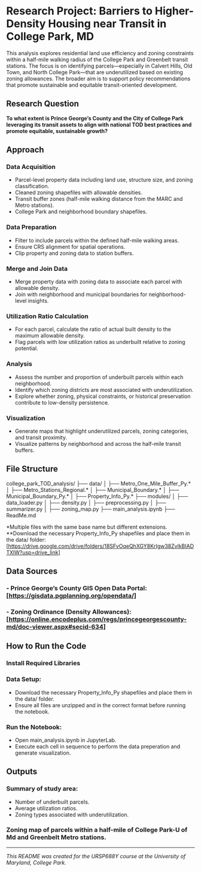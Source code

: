 # Research Project: Barriers to Higher-Density Housing near Transit in College Park, MD

This analysis explores residential land use efficiency and zoning constraints within a half-mile walking radius of the College Park and Greenbelt transit stations. The focus is on identifying parcels—especially in Calvert Hills, Old Town, and North College Park—that are underutilized based on existing zoning allowances. The broader aim is to support policy recommendations that promote sustainable and equitable transit-oriented development.

## Research Question

**To what extent is Prince George’s County and the City of College Park leveraging its transit assets to align with national TOD best practices and promote equitable, sustainable growth?**

## Approach

### Data Acquisition

- Parcel-level property data including land use, structure size, and zoning classification.
- Cleaned zoning shapefiles with allowable densities.
- Transit buffer zones (half-mile walking distance from the MARC and Metro stations).
- College Park and neighborhood boundary shapefiles.

### Data Preparation

- Filter to include parcels within the defined half-mile walking areas.
- Ensure CRS alignment for spatial operations.
- Clip property and zoning data to station buffers.

### Merge and Join Data

- Merge property data with zoning data to associate each parcel with allowable density.
- Join with neighborhood and municipal boundaries for neighborhood-level insights.

### Utilization Ratio Calculation

- For each parcel, calculate the ratio of actual built density to the maximum allowable density.
- Flag parcels with low utilization ratios as underbuilt relative to zoning potential.

### Analysis

- Assess the number and proportion of underbuilt parcels within each neighborhood.
- Identify which zoning districts are most associated with underutilization.
- Explore whether zoning, physical constraints, or historical preservation contribute to low-density persistence.

### Visualization

- Generate maps that highlight underutilized parcels, zoning categories, and transit proximity.
- Visualize patterns by neighborhood and across the half-mile transit buffers.

## File Structure

college_park_TOD_analysis/
├── data/
│   ├── Metro_One_Mile_Buffer_Py.*
│   ├── Metro_Stations_Regional.*
│   ├── Municipal_Boundary.*
│   ├── Municipal_Boundary_Py.*
│   ├── Property_Info_Py.*
├── modules/
│   ├── data_loader.py
│   ├── density.py
│   ├── preprocessing.py
│   ├── summarizer.py
│   ├── zoning_map.py
├── main_analysis.ipynb
├── ReadMe.md

*Multiple files with the same base name but different extensions.
**Download the necessary Property_Info_Py shapefiles and place them in the data/ folder: [https://drive.google.com/drive/folders/18SFvOqeQhXGY8KrIgw38ZvlkBIADTXlW?usp=drive_link]

## Data Sources
### - Prince George’s County GIS Open Data Portal: [https://gisdata.pgplanning.org/opendata/]
### - Zoning Ordinance (Density Allowances): [https://online.encodeplus.com/regs/princegeorgescounty-md/doc-viewer.aspx#secid-634]

## How to Run the Code

### Install Required Libraries

### Data Setup:
- Download the necessary Property_Info_Py shapefiles and place them in the data/ folder.
- Ensure all files are unzipped and in the correct format before running the notebook.

### Run the Notebook:
- Open main_analysis.ipynb in JupyterLab.
- Execute each cell in sequence to perform the data preperation and generate visualization.

## Outputs

### Summary of study area:
- Number of underbuilt parcels.
- Average utilization ratios.
- Zoning types associated with underutilization.

### Zoning map of parcels within a half-mile of College Park-U of Md and Greenbelt Metro stations.

---

*This README was created for the URSP688Y course at the University of Maryland, College Park.*